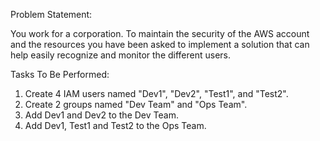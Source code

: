 Problem Statement:

You work for a corporation. To maintain the security of the AWS account and the resources you have been asked to implement a solution that can help easily recognize and monitor the different users.

Tasks To Be Performed:
1. Create 4 IAM users named "Dev1", "Dev2", "Test1", and "Test2".
2. Create 2 groups named "Dev Team" and "Ops Team".
3. Add Dev1 and Dev2 to the Dev Team.
4. Add Dev1, Test1 and Test2 to the Ops Team.
